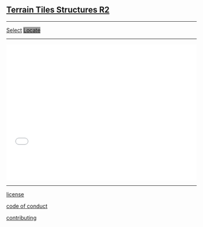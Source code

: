## [Terrain Tiles Structures R2]( index.html )


***

[<span class="button" >Select</span>]( #menu.md ) [<span style=background-color:#999; class="button">Locate</span>]( #menu-geocoder.md )

***

<iframe id = "ifrGeocoder" src = "geocoder.html" width = "100%" height = "280" frameBorder = "0" ></iframe>


<div id = "calculations" ></div>

<iframe id = "ifrGoToNexTile" src = "go-to-next-tile-r1.html" width = "100%" height = "80" frameBorder = "0" ></iframe>


***

[license]( #license.md )

[code of conduct]( #code-of-conduct.md )

[contributing]( #contributing.md )
